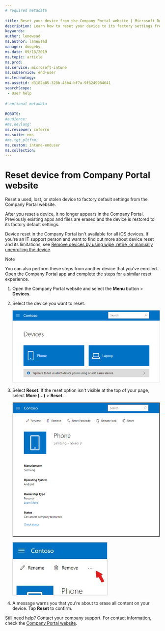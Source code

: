```yaml
---
# required metadata

title: Reset your device from the Company Portal website | Microsoft Docs
description: Learn how to reset your device to its factory settings from the Company Portal website.
keywords:
author: lenewsad
ms.author: lanewsad
manager: dougeby
ms.date: 09/18/2019
ms.topic: article
ms.prod:
ms.service: microsoft-intune
ms.subservice: end-user
ms.technology:
ms.assetid: d3182a85-328b-45b4-bf7a-9f6249984641
searchScope:
 - User help

# optional metadata

ROBOTS:  
#audience:
#ms.devlang:
ms.reviewer: coferro
ms.suite: ems
#ms.tgt_pltfrm:
ms.custom: intune-enduser
ms.collection: 
---
```



# Reset device from Company Portal website

Reset a used, lost, or stolen device to factory default settings from the Company Portal website.  

After you reset a device, it no longer appears in the Company Portal. Previously existing apps and files are erased and the device is restored to its factory default settings. 

Device reset in the Company Portal isn't available for all iOS devices. If you're an IT support person and want to find out more about device reset and its limitations, see [Remove devices by using wipe, retire, or manually unenrolling the device](https://docs.microsoft.com/intune/devices-wipe).  

> [!Note]
> You can also perform these steps from another device that you've enrolled. Open the Company Portal app and complete the steps for a similar reset experience. 

1. Open the Company Portal website and select the __Menu__ button > __Devices__.  

2. Select the device you want to reset.

    ![A screenshot of the Devices page, with two tiles that show unidentified, generically named devices. A gray banner sits directly below the devices and prompts user to identify the device they're using or add a new one.](media/rename-reset-device-step2-1808.png)  

3. Select **Reset**. If the reset option isn't visible at the top of your page, select **More (…)** > **Reset**.  

     ![Device details page for a selected device on the Company Portal website, with a list of links at the top showing Rename, Remove, Reset Device, Reset Passcode, and Remote Lock. ](media/rename-reset-device-1808.png)  

    ![Screenshot of the More icon, highlighted with a red arrow.](media/rename-reset-device-step3-more-1808.png)  

4. A message warns you that you're about to erase all content on your device. Tap **Reset** to confirm.  

Still need help? Contact your company support. For contact information, check the [Company Portal website](https://go.microsoft.com/fwlink/?linkid=2010980).
